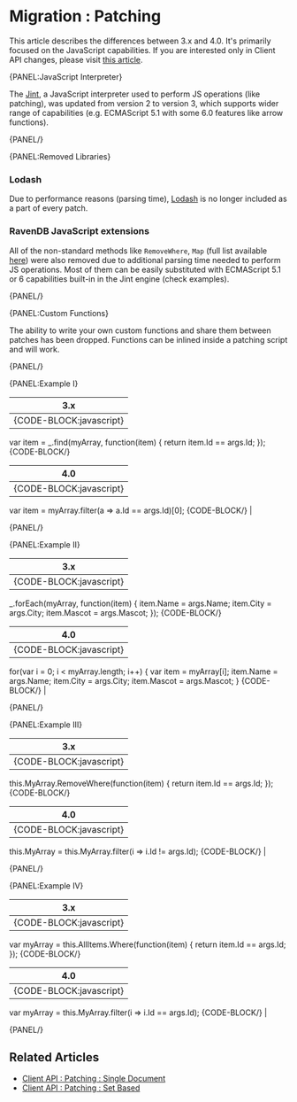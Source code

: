 ﻿# Migration : Patching

This article describes the differences between 3.x and 4.0. It's primarily focused on the JavaScript capabilities. If you are interested only in Client API changes, please visit [this article](../../client-api/operations/patching/single-document).

{PANEL:JavaScript Interpreter}

The [Jint](https://github.com/sebastienros/jint), a JavaScript interpreter used to perform JS operations (like patching), was updated from version 2 to version 3, which supports wider range of capabilities (e.g. ECMAScript 5.1 with some 6.0 features like arrow functions).

{PANEL/}

{PANEL:Removed Libraries}

### Lodash

Due to performance reasons (parsing time), [Lodash](https://lodash.com/) is no longer included as a part of every patch.

### RavenDB JavaScript extensions

All of the non-standard methods like `RemoveWhere`, `Map` (full list available [here](https://github.com/ravendb/ravendb/blob/v3.5/Raven.Database/Json/RavenDB.js)) were also removed due to additional parsing time needed to perform JS operations. Most of them can be easily substituted with ECMAScript 5.1 or 6 capabilities built-in in the Jint engine (check examples).

{PANEL/}

{PANEL:Custom Functions}

The ability to write your own custom functions and share them between patches has been dropped. Functions can be inlined inside a patching script and will work.

{PANEL/}

{PANEL:Example I}

| 3.x |
|:---:|
| {CODE-BLOCK:javascript}
var item = _.find(myArray, function(item) {
    return item.Id == args.Id;
});
{CODE-BLOCK/} 

| 4.0|
|:---:|
| {CODE-BLOCK:javascript}
var item = myArray.filter(a => a.Id == args.Id)[0];
{CODE-BLOCK/} |

{PANEL/}

{PANEL:Example II}

| 3.x |
|:---:|
| {CODE-BLOCK:javascript}
_.forEach(myArray, function(item) {
    item.Name = args.Name;
    item.City = args.City;
    item.Mascot = args.Mascot;
});
{CODE-BLOCK/} 

| 4.0|
|:---:|
| {CODE-BLOCK:javascript}
for(var i = 0; i < myArray.length; i++)
{
    var item = myArray[i];
    item.Name = args.Name;
    item.City = args.City;
    item.Mascot = args.Mascot; 
}
{CODE-BLOCK/} |

{PANEL/}

{PANEL:Example III}

| 3.x |
|:---:|
| {CODE-BLOCK:javascript}
this.MyArray.RemoveWhere(function(item) {
    return item.Id == args.Id;
});
{CODE-BLOCK/} 

| 4.0|
|:---:|
| {CODE-BLOCK:javascript}
this.MyArray = this.MyArray.filter(i => i.Id != args.Id);
{CODE-BLOCK/} |

{PANEL/}

{PANEL:Example IV}

| 3.x |
|:---:|
| {CODE-BLOCK:javascript}
var myArray = this.AllItems.Where(function(item) {
    return item.Id == args.Id;
});
{CODE-BLOCK/} 

| 4.0|
|:---:|
| {CODE-BLOCK:javascript}
var myArray = this.MyArray.filter(i => i.Id == args.Id);
{CODE-BLOCK/} |

{PANEL/}

## Related Articles

- [Client API : Patching : Single Document](../../client-api/operations/patching/single-document)
- [Client API : Patching : Set Based](../../client-api/operations/patching/set-based)
